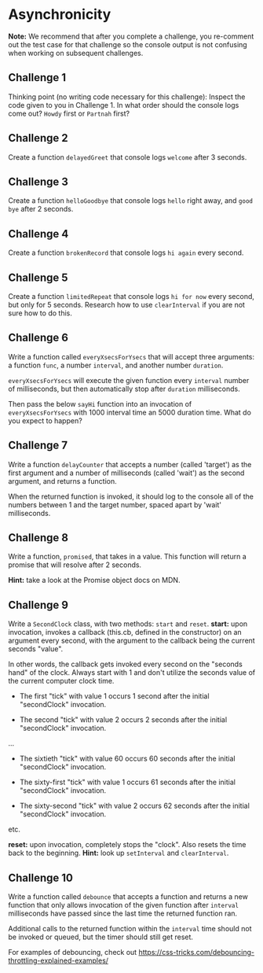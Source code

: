 # Asynchronicity

**Note:** We recommend that after you complete a challenge, you re-comment out the test case for that challenge so the console output is not confusing when working on subsequent challenges.

## Challenge 1

Thinking point (no writing code necessary for this challenge): Inspect the code given to you in Challenge 1. In what order should the console logs come out? ```Howdy``` first or ```Partnah``` first?

## Challenge 2

Create a function ```delayedGreet``` that console logs ```welcome``` after 3 seconds.

## Challenge 3

Create a function ```helloGoodbye``` that console logs ```hello``` right away, and ```good bye``` after 2 seconds.

## Challenge 4

Create a function ```brokenRecord``` that console logs ```hi again``` every second.

## Challenge 5

Create a function ```limitedRepeat``` that console logs ```hi for now``` every second, but only for 5 seconds. Research how to use ```clearInterval``` if you are not sure how to do this.

## Challenge 6

Write a function called ```everyXsecsForYsecs``` that will accept three arguments: a function ```func```, a number ```interval```, and another number ```duration```.

```everyXsecsForYsecs``` will execute the given function every ```interval``` number of milliseconds, but then automatically stop after ```duration``` milliseconds.

Then pass the below ```sayHi``` function into an invocation of ```everyXsecsForYsecs``` with 1000 interval time an 5000 duration time.
What do you expect to happen?

## Challenge 7

Write a function ```delayCounter``` that accepts a number (called 'target') as the first argument and a number of milliseconds (called 'wait') as the second argument, and returns a function.

When the returned function is invoked, it should log to the console all of the numbers between 1 and the target number, spaced apart by 'wait' milliseconds.

## Challenge 8

Write a function, ```promised```, that takes in a value. This function will return a promise that will resolve after 2 seconds.

**Hint:** take a look at the Promise object docs on MDN.

## Challenge 9

Write a ```SecondClock``` class, with two methods: ```start``` and ```reset```.​
**start:** upon invocation, invokes a callback (this.cb, defined in the constructor) on an argument every second, with the argument to the callback being the current seconds "value".

In other words, the callback gets invoked every second on the "seconds hand" of the clock. Always start with 1 and don't utilize the seconds value of the current computer clock time.

* The first "tick" with value 1 occurs 1 second after the initial "secondClock" invocation.

* The second "tick" with value 2 occurs 2 seconds after the initial "secondClock" invocation.

...

* The sixtieth "tick" with value 60 occurs 60 seconds after the initial "secondClock" invocation.

* The sixty-first "tick" with value 1 occurs 61 seconds after the initial "secondClock" invocation.

* The sixty-second "tick" with value 2 occurs 62 seconds after the initial "secondClock" invocation.

etc.

**reset:** upon invocation, completely stops the "clock".
Also resets the time back to the beginning.
​
**Hint:** look up ```setInterval``` and ```clearInterval```.

## Challenge 10

Write a function called ```debounce``` that accepts a function and returns a new function that only allows invocation of the given function after ```interval``` milliseconds have passed since the last time the returned function ran.

Additional calls to the returned function within the ```interval``` time should not be invoked or queued, but the timer should still get reset.

For examples of debouncing, check out https://css-tricks.com/debouncing-throttling-explained-examples/